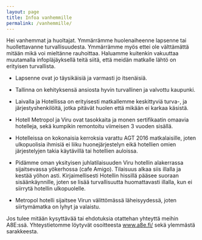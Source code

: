 ```yaml
---
layout: page
title: Infoa vanhemmille
permalink: /vanhemmille/
---
```


Hei vanhemmat ja huoltajat. Ymmärrämme huolenaiheenne lapsenne tai huollettavanne turvallisuudesta. Ymmärrämme myös ettei ole välttämättä mitään mikä voi mieltänne rauhoittaa. Haluamme kuitenkin vakuuttaa muutamalla infopläjäyksellä teitä siitä, että meidän matkalle lähtö on erityisen turvallista.

  * Lapsenne ovat jo täysikäisiä ja varmasti jo itsenäisiä.

  * Tallinna on kehityksensä ansiosta hyvin turvallinen ja valvottu kaupunki.

  * Laivalla ja Hotellissa on erityisesti matkallemme keskittyviä turva-, ja järjestyshenkilöitä, jotka pitävät huolen että mikään ei karkaa käsistä. 

  * Hotell Metropol ja Viru ovat tasokkaita ja monen sertifikaatin omaavia hotelleja, sekä kumpikin remontoitu viimeisen 3 vuoden sisällä. 

  * Hotelleissa on kokonaisia kerroksia varattu AGT 2016 matkalaisille, joten ulkopuolisia ihmisiä ei liiku huonejärjestelyn eikä hotellien omien järjestelyjen takia käytävillä tai hotellien auloissa. 

  * Pidämme oman yksityisen juhlatilaisuuden Viru hotellin alakerrassa sijaitsevassa yökerhossa (cafe Amigo). Tilaisuus alkaa siis illalla ja kestää yöhon asti. Kirjaimellisesti Hotellin hissillä pääsee suoraan sisäänkäynnille, joten se lisää turvallisuutta huomattavasti illalla, kun ei siirrytä hotellin ulkopuolelle.

  * Metropol hotelli sijaitsee Virun välittömässä läheisyydessä, joten siirtymämatka on lyhyt ja valaistu. 

Jos tulee mitään kysyttävää tai ehdotuksia otattehan yhteyttä meihin A8E:ssä. Yhteystietomme löytyvät osoitteesta www.a8e.fi/ sekä ylemmästä sarakkeesta.
